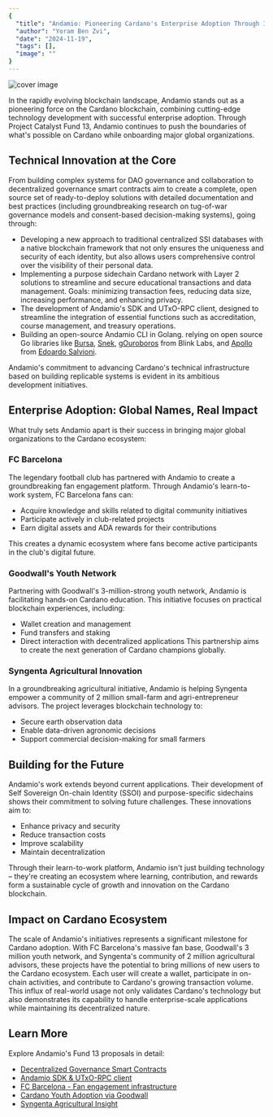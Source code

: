 ```yaml
---
{
  "title": "Andamio: Pioneering Cardano's Enterprise Adoption Through Innovation",
  "author": "Yoram Ben Zvi",
  "date": "2024-11-19",
  "tags": [],
  "image": ""
}
---
```


![cover image](/blog/andamio-blog-pioneering-cardano-adoption.png)

In the rapidly evolving blockchain landscape, Andamio stands out as a pioneering force on the Cardano blockchain, combining cutting-edge technology development with successful enterprise adoption. Through Project Catalyst Fund 13, Andamio continues to push the boundaries of what's possible on Cardano while onboarding major global organizations.

## **Technical Innovation at the Core**

From building complex systems for DAO governance and collaboration to decentralized governance smart contracts aim to create a complete, open source set of ready-to-deploy solutions with detailed documentation and best practices (including groundbreaking research on tug-of-war governance models and consent-based decision-making systems), going through:

- Developing a new approach to traditional centralized SSI databases with a native blockchain framework that not only ensures the uniqueness and security of each identity, but also allows users comprehensive control over the visibility of their personal data.
- Implementing a purpose sidechain Cardano network with Layer 2 solutions to streamline and secure educational transactions and data management. Goals: minimizing transaction fees, reducing data size, increasing performance, and enhancing privacy.
- The development of Andamio's SDK and UTxO-RPC client, designed to streamline the integration of essential functions such as accreditation, course management, and treasury operations.
- Building an open-source Andamio CLI in Golang. relying on open source Go libraries like [Bursa](https://github.com/blinklabs-io/bursa), [Snek](https://github.com/blinklabs-io/snek), [gOuroboros](https://github.com/blinklabs-io/gouroboros) from Blink Labs, and [Apollo](https://github.com/Salvionied/apollo) from [Edoardo Salvioni](https://github.com/Salvionied).

Andamio's commitment to advancing Cardano's technical infrastructure based on building replicable systems is evident in its ambitious development initiatives.

## **Enterprise Adoption: Global Names, Real Impact**

What truly sets Andamio apart is their success in bringing major global organizations to the Cardano ecosystem:

### **FC Barcelona**

The legendary football club has partnered with Andamio to create a groundbreaking fan engagement platform. Through Andamio's learn-to-work system, FC Barcelona fans can:

- Acquire knowledge and skills related to digital community initiatives
- Participate actively in club-related projects
- Earn digital assets and ADA rewards for their contributions

This creates a dynamic ecosystem where fans become active participants in the club's digital future.

### **Goodwall's Youth Network**

Partnering with Goodwall's 3-million-strong youth network, Andamio is facilitating hands-on Cardano education. This initiative focuses on practical blockchain experiences, including:

- Wallet creation and management
- Fund transfers and staking
- Direct interaction with decentralized applications This partnership aims to create the next generation of Cardano champions globally.

### **Syngenta Agricultural Innovation**

In a groundbreaking agricultural initiative, Andamio is helping Syngenta empower a community of 2 million small-farm and agri-entrepreneur advisors. The project leverages blockchain technology to:

- Secure earth observation data
- Enable data-driven agronomic decisions
- Support commercial decision-making for small farmers

## **Building for the Future**

Andamio's work extends beyond current applications. Their development of Self Sovereign On-chain Identity (SSOI) and purpose-specific sidechains shows their commitment to solving future challenges. These innovations aim to:

- Enhance privacy and security
- Reduce transaction costs
- Improve scalability
- Maintain decentralization

Through their learn-to-work platform, Andamio isn't just building technology – they're creating an ecosystem where learning, contribution, and rewards form a sustainable cycle of growth and innovation on the Cardano blockchain.

## **Impact on Cardano Ecosystem**

The scale of Andamio's initiatives represents a significant milestone for Cardano adoption. With FC Barcelona's massive fan base, Goodwall's 3 million youth network, and Syngenta's community of 2 million agricultural advisors, these projects have the potential to bring millions of new users to the Cardano ecosystem. Each user will create a wallet, participate in on-chain activities, and contribute to Cardano's growing transaction volume. This influx of real-world usage not only validates Cardano's technology but also demonstrates its capability to handle enterprise-scale applications while maintaining its decentralized nature.

## **Learn More**

Explore Andamio's Fund 13 proposals in detail:

- [Decentralized Governance Smart Contracts](https://cardano.ideascale.com/c/cardano/idea/132774)
- [Andamio SDK & UTxO-RPC client](https://cardano.ideascale.com/c/cardano/idea/131718)
- [FC Barcelona \- Fan engagement infrastructure](https://cardano.ideascale.com/c/cardano/idea/134562)
- [Cardano Youth Adoption via Goodwall](https://cardano.ideascale.com/c/cardano/idea/134665)
- [Syngenta Agricultural Insight](https://cardano.ideascale.com/c/cardano/idea/134587)
